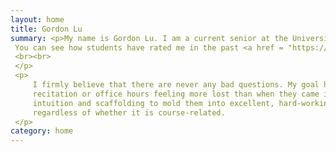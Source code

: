 ```yaml
---
layout: home
title: Gordon Lu
summary: <p>My name is Gordon Lu. I am a current senior at the University of Pittsburgh. I am a Computer Science, Economics, Mathematics, and Statistics Major. I have a passion to learn and aim for the top, I drive to pass down this philosophy to students at Pitt through my duties as an Undergraduate Teaching Assistant.
 You can see how students have rated me in the past <a href = "https://www.ratemyprofessors.com/ShowRatings.jsp?tid=2588578">here</a>.
 <br><br>
 </p>
 <p>
     I firmly believe that there are never any bad questions. My goal has always been to help students in the best way possible. I never want a student to leave
     recitation or office hours feeling more lost than when they came in. I always avoiding giving away answers, and rather leading and providing students with the 
     intuition and scaffolding to mold them into excellent, hard-working students. I approach teaching with a positive manner, I encourage questions at all times, 
     regardless of whether it is course-related. 
 </p>
category: home
---
```

